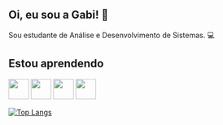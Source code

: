 ## Oi, eu sou a Gabi! 👋

Sou estudante de Análise e Desenvolvimento de Sistemas. 💻

## Estou aprendendo
<img src="https://cdn.jsdelivr.net/gh/devicons/devicon@latest/icons/python/python-original.svg" width="40" height="40" /> <img src="https://cdn.jsdelivr.net/gh/devicons/devicon@latest/icons/sqldeveloper/sqldeveloper-original.svg" width="40" height="40" /> <img loading="lazy" src="https://cdn.jsdelivr.net/gh/devicons/devicon/icons/linux/linux-original.svg" width="40" height="40"/> <img loading="lazy" src="https://cdn.jsdelivr.net/gh/devicons/devicon/icons/git/git-original.svg" width="40" height="40"/>

[![Top Langs](https://github-readme-stats.vercel.app/api/top-langs/?username=gabrieleravene&layout=compact&theme=radical)](https://github.com/anuraghazra/github-readme-stats)
